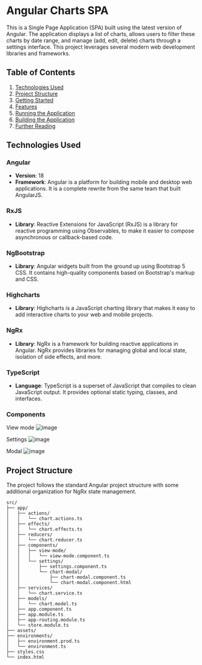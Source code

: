 # Angular Charts SPA

This is a Single Page Application (SPA) built using the latest version of Angular. The application displays a list of charts, allows users to filter these charts by date range, and manage (add, edit, delete) charts through a settings interface. This project leverages several modern web development libraries and frameworks.

## Table of Contents

1. [Technologies Used](#technologies-used)
2. [Project Structure](#project-structure)
3. [Getting Started](#getting-started)
4. [Features](#features)
5. [Running the Application](#running-the-application)
6. [Building the Application](#building-the-application)
7. [Further Reading](#further-reading)

## Technologies Used

### Angular

- **Version**: 18
- **Framework**: Angular is a platform for building mobile and desktop web applications. It is a complete rewrite from the same team that built AngularJS.

### RxJS

- **Library**: Reactive Extensions for JavaScript (RxJS) is a library for reactive programming using Observables, to make it easier to compose asynchronous or callback-based code.

### NgBootstrap

- **Library**: Angular widgets built from the ground up using Bootstrap 5 CSS. It contains high-quality components based on Bootstrap's markup and CSS.

### Highcharts

- **Library**: Highcharts is a JavaScript charting library that makes it easy to add interactive charts to your web and mobile projects.

### NgRx

- **Library**: NgRx is a framework for building reactive applications in Angular. NgRx provides libraries for managing global and local state, isolation of side effects, and more.

### TypeScript

- **Language**: TypeScript is a superset of JavaScript that compiles to clean JavaScript output. It provides optional static typing, classes, and interfaces.

### Components
View mode
![image](https://github.com/user-attachments/assets/3568a7b5-7b84-4ad1-a473-e05d3abab8e5)

Settings
![image](https://github.com/user-attachments/assets/87dad94f-3150-4579-9264-255bf090071b)

Modal
![image](https://github.com/user-attachments/assets/e7ae1890-918a-4611-977d-65ae9945a93b)



## Project Structure

The project follows the standard Angular project structure with some additional organization for NgRx state management.

```plaintext
src/
├── app/
│   ├── actions/
│   │   └── chart.actions.ts
│   ├── effects/
│   │   └── chart.effects.ts
│   ├── reducers/
│   │   └── chart.reducer.ts
│   ├── components/
│   │   ├── view-mode/
│   │   │   └── view-mode.component.ts
│   │   └── settings/
│   │       ├── settings.component.ts
│   │       └── chart-modal/
│   │           ├── chart-modal.component.ts
│   │           └── chart-modal.component.html
│   ├── services/
│   │   └── chart.service.ts
│   ├── models/
│   │   └── chart.model.ts
│   ├── app.component.ts
│   ├── app.module.ts
│   ├── app-routing.module.ts
│   └── store.module.ts
├── assets/
├── environments/
│   ├── environment.prod.ts
│   └── environment.ts
├── styles.css
└── index.html



